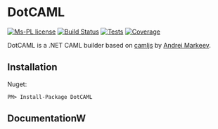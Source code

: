 # DotCAML

[![Ms-PL license](https://img.shields.io/badge/license-Ms--PL-green.svg)](https://github.com/Jan-Kruse/DotCAML/blob/master/LICENSE) 
[![Build Status](https://img.shields.io/azure-devops/build/j-kruse/9c65d0e7-2b4f-4b80-8312-48badcbe0907/1.svg?style=flat)](https://dev.azure.com/j-kruse/DotCAML/_build?definitionId=1)
[![Tests](https://img.shields.io/azure-devops/tests/j-kruse/9c65d0e7-2b4f-4b80-8312-48badcbe0907/1.svg?style=flat)](https://dev.azure.com/j-kruse/DotCAML/_build?definitionId=1)
[![Coverage](https://img.shields.io/azure-devops/coverage/j-kruse/9c65d0e7-2b4f-4b80-8312-48badcbe0907/1.svg?style=flat)](https://dev.azure.com/j-kruse/DotCAML/_build?definitionId=1)

DotCAML is a .NET CAML builder based on [camljs](https://github.com/andrei-markeev/camljs) by [Andrei Markeev](https://github.com/andrei-markeev).

## Installation

Nuget:
```
PM> Install-Package DotCAML
```

## DocumentationW